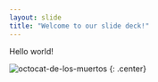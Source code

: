 ```yaml
---
layout: slide
title: "Welcome to our slide deck!"
---
```


Hello world!

![octocat-de-los-muertos](https://octodex.github.com/images/octocat-de-los-muertos.jpg)
{: .center}
